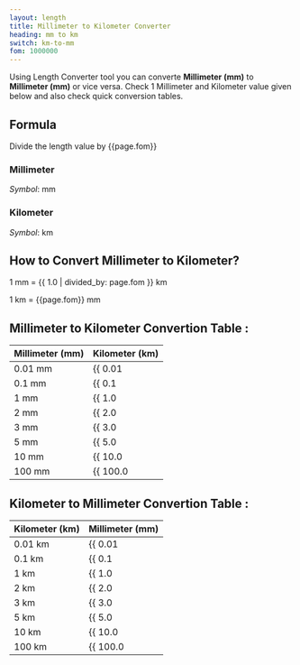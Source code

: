 ```yaml
---
layout: length
title: Millimeter to Kilometer Converter
heading: mm to km
switch: km-to-mm
fom: 1000000
---
```


Using Length Converter tool you can converte **Millimeter (mm)** to **Millimeter (mm)** or vice versa. Check 1 Millimeter and Kilometer value given below and also check quick conversion tables.

## Formula
Divide the length value by {{page.fom}}

### Millimeter
*Symbol*: mm

### Kilometer
*Symbol*: km

## How to Convert Millimeter to Kilometer?
1 mm = {{ 1.0 | divided_by: page.fom }} km

1 km = {{page.fom}} mm

## Millimeter to Kilometer Convertion Table :

| Millimeter (mm) | Kilometer (km) |
| ---- | ---- |
| 0.01 mm | {{ 0.01 | divided_by: page.fom | round: 12 }} km |
| 0.1 mm | {{ 0.1 | divided_by: page.fom | round: 12 }} km |
| 1 mm | {{ 1.0 | divided_by: page.fom | round: 12 }} km |
| 2 mm | {{ 2.0 | divided_by: page.fom | round: 12 }} km |
| 3 mm | {{ 3.0 | divided_by: page.fom | round: 12 }} km |
| 5 mm | {{ 5.0 | divided_by: page.fom | round: 12 }} km |
| 10 mm | {{ 10.0 | divided_by: page.fom | round: 12 }} km |
| 100 mm | {{ 100.0 | divided_by: page.fom | round: 12 }} km |

## Kilometer to Millimeter Convertion Table :

| Kilometer (km) | Millimeter (mm) |
| ---- | ---- |
| 0.01 km | {{ 0.01 | times: page.fom | round: 12 }} mm |
| 0.1 km | {{ 0.1 | times: page.fom | round: 12 }} mm |
| 1 km | {{ 1.0 | times: page.fom | round: 12 }} mm |
| 2 km | {{ 2.0 | times: page.fom | round: 12 }} mm |
| 3 km | {{ 3.0 | times: page.fom | round: 12 }} mm |
| 5 km | {{ 5.0 | times: page.fom | round: 12 }} mm |
| 10 km | {{ 10.0 | times: page.fom | round: 12 }} mm |
| 100 km | {{ 100.0 | times: page.fom | round: 12 }} mm |

<script>
selectInput[2].selected = true
selectOutput[8].selected = true
</script>
